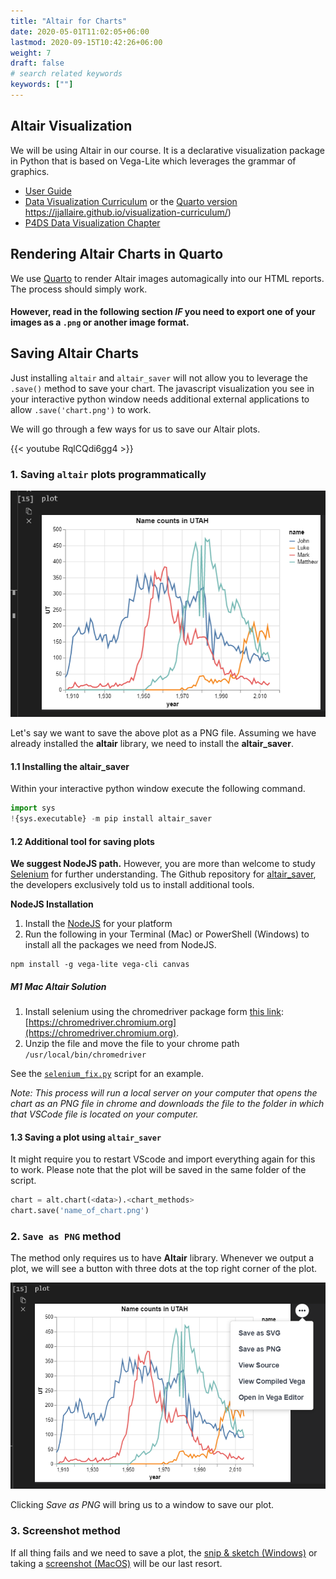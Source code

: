 ```yaml
---
title: "Altair for Charts"
date: 2020-05-01T11:02:05+06:00
lastmod: 2020-09-15T10:42:26+06:00
weight: 7
draft: false
# search related keywords
keywords: [""]
---
```


## Altair Visualization

We will be using Altair in our course. It is a declarative visualization package in Python that is based on Vega-Lite which leverages the grammar of graphics.

- [User Guide](https://altair-viz.github.io/)
- [Data Visualization Curriculum](https://uwdata.github.io/visualization-curriculum/intro.html) or the [Quarto version]()
https://jjallaire.github.io/visualization-curriculum/)
- [P4DS Data Visualization Chapter](https://byuidatascience.github.io/python4ds/data-visualisation.html)

## Rendering Altair Charts in Quarto

We use [Quarto](https://quarto.org/docs/presentations/revealjs/#figure-size) to render Altair images automagically into our HTML reports.  The process should simply work.  

#### **However, read in the following section *IF* you need to export one of your images as a `.png` or another image format.**

## Saving Altair Charts

Just installing `altair` and `altair_saver` will not allow you to leverage the `.save()` method to save your chart. The javascript visualization you see in your interactive python window needs additional external applications to allow `.save('chart.png')` to work.

We will go through a few ways for us to save our Altair plots. 

{{< youtube RqlCQdi6gg4 >}}

### 1. Saving `altair` plots programmatically

![above plot to be saved](plot1.png)

Let's say we want to save the above plot as a PNG file. Assuming we have already installed the **altair** library, we need to install the **altair_saver**. 

#### 1.1 Installing the altair_saver

Within your interactive python window execute the following command.

```python
import sys
!{sys.executable} -m pip install altair_saver
```

#### 1.2 Additional tool for saving plots

__We suggest NodeJS path.__ However, you are more than welcome to study [Selenium](https://github.com/altair-viz/altair_saver#selenium) for further understanding. The Github repository for [altair_saver](https://github.com/altair-viz/altair_saver), the developers exclusively told us to install additional tools.


__NodeJS Installation__

1. Install the [NodeJS](https://nodejs.org/en/download/) for your platform
2. Run the following in your Terminal (Mac) or PowerShell (Windows) to install all the packages we need from NodeJS.

```
npm install -g vega-lite vega-cli canvas
```

##### M1 Mac Altair Solution

1. Install selenium using the chromedriver package form [this link](https://chromedriver.chromium.org): [https://chromedriver.chromium.org](https://chromedriver.chromium.org). 
2. Unzip the file and move the file to your chrome path `/usr/local/bin/chromedriver`

See the [`selenium_fix.py`](selenium_fix.py) script for an example.

_Note: This process will run a local server on your computer that opens the chart as an PNG file in chrome and downloads the file to the folder in which that VSCode file is located on your computer._


#### 1.3 Saving a plot using `altair_saver`

It might require you to restart VScode and import everything again for this to work. Please note that the plot will be saved in the same folder of the script.

```python
chart = alt.chart(<data>).<chart_methods>
chart.save('name_of_chart.png')
```

### 2. `Save as PNG` method

The method only requires us to have **Altair** library. Whenever we output a plot, we will see a button with three dots at the top right corner of the plot.

![Clicking Save as PNG will bring us to a window to save our plot.](save2.PNG)

Clicking *Save as PNG* will bring us to a window to save our plot.

### 3. Screenshot method

If all thing fails and we need to save a plot, the [snip & sketch (Windows)](https://blogs.windows.com/windowsexperience/2019/04/08/windows-10-tip-snip-sketch/) or taking a [screenshot (MacOS)](https://support.apple.com/en-us/HT201361) will be our last resort.
